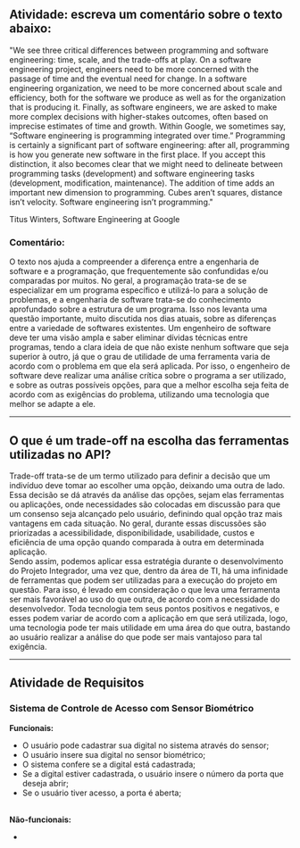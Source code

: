 <h2>Atividade: escreva um comentário sobre o texto abaixo:</h2>
"We see three critical differences between programming and software engineering: time, scale, and the trade-offs at play. On a software engineering project, engineers need to be more concerned with the passage of time and the eventual need for change. In a software engineering organization, we need to be more concerned about scale and efficiency, both for the software we produce as well as for the organization that is producing it. Finally, as software engineers, we are asked to make more complex decisions with higher-stakes outcomes, often based on imprecise estimates of time and growth. Within Google, we sometimes say, “Software engineering is programming integrated over time.” Programming is certainly a significant part of software engineering: after all, programming is how you generate new software in the first place. If you accept this distinction, it also becomes clear that we might need to delineate between programming tasks (development) and software engineering tasks (development, modification, maintenance). The addition of time adds an important new dimension to programming. Cubes aren’t squares, distance isn’t velocity. Software engineering isn’t programming."

Titus Winters, Software Engineering at Google

<h3>Comentário:</h3>
O texto nos ajuda a compreender a diferença entre a engenharia de software e a programação, que frequentemente são confundidas e/ou comparadas por muitos. No geral, a programação trata-se de se especializar em um programa específico e utilizá-lo para a solução de problemas, e a engenharia de software trata-se do conhecimento aprofundado sobre a estrutura de um programa.
Isso nos levanta uma questão importante, muito discutida nos dias atuais, sobre as diferenças entre a variedade de softwares existentes. Um engenheiro de software deve ter uma visão ampla e saber eliminar dívidas técnicas entre programas, tendo a clara ideia de que não existe nenhum software que seja superior à outro, já que o grau de utilidade de uma ferramenta varia de acordo com o problema em que ela será aplicada. Por isso, o engenheiro de software deve realizar uma análise crítica sobre o programa a ser utilizado, e sobre as outras possíveis opções, para que a melhor escolha seja feita de acordo com as exigências do problema, utilizando uma tecnologia que melhor se adapte a ele.

<br>
<hr>

<h2>O que é um trade-off na escolha das ferramentas utilizadas no API?</h2> 
Trade-off trata-se de um termo utilizado para definir a decisão que um indivíduo deve tomar ao escolher uma opção, deixando uma outra de lado. Essa decisão se dá através da análise das opções, sejam elas ferramentas ou aplicações, onde necessidades são colocadas em discussão para que um consenso seja alcançado pelo usuário, definindo qual opção traz mais vantagens em cada situação. No geral, durante essas discussões são priorizadas a acessibilidade, disponibilidade, usabilidade, custos e eficiência de uma opção quando comparada à outra em determinada aplicação. <br>
Sendo assim, podemos aplicar essa estratégia durante o desenvolvimento do Projeto Integrador, uma vez que, dentro da área de TI, há uma infinidade de ferramentas que podem ser utilizadas para a execução do projeto em questão. Para isso, é levado em consideração o que leva uma ferramenta ser mais favorável ao uso do que outra, de acordo com a necessidade do desenvolvedor. Toda tecnologia tem seus pontos positivos e negativos, e esses podem variar de acordo com a aplicação em que será utilizada, logo, uma tecnologia pode ter mais utilidade em uma área do que outra, bastando ao usuário realizar a análise do que pode ser mais vantajoso para tal exigência.

<br>
<hr>

<h2>Atividade de Requisitos</h2>
<h3>Sistema de Controle de Acesso com Sensor Biométrico</h3>
<b>Funcionais:</b>
<ul>
  <li> O usuário pode cadastrar sua digital no sistema através do sensor;
  <li> O usuário insere sua digital no sensor biométrico;
  <li> O sistema confere se a digital está cadastrada;
  <li> Se a digital estiver cadastrada, o usuário insere o número da porta que deseja abrir;
  <li> Se o usuário tiver acesso, a porta é aberta;
</ul>
<br>
<b>Não-funcionais:</b>
<ul>
<li>

</ul>

